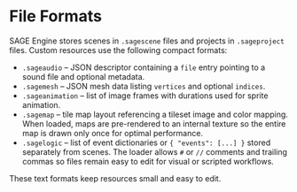 # File Formats

SAGE Engine stores scenes in `.sagescene` files and projects in `.sageproject` files.
Custom resources use the following compact formats:

* `.sageaudio` – JSON descriptor containing a `file` entry pointing to a sound file and optional metadata.
* `.sagemesh` – JSON mesh data listing `vertices` and optional `indices`.
* `.sageanimation` – list of image frames with durations used for sprite animation.
* `.sagemap` – tile map layout referencing a tileset image and color mapping. When
  loaded, maps are pre-rendered to an internal texture so the entire map is
  drawn only once for optimal performance.
* `.sagelogic` – list of event dictionaries or `{ "events": [...] }` stored separately
  from scenes. The loader allows `#` or `//` comments and trailing commas so
  files remain easy to edit for visual or scripted workflows.

These text formats keep resources small and easy to edit.
